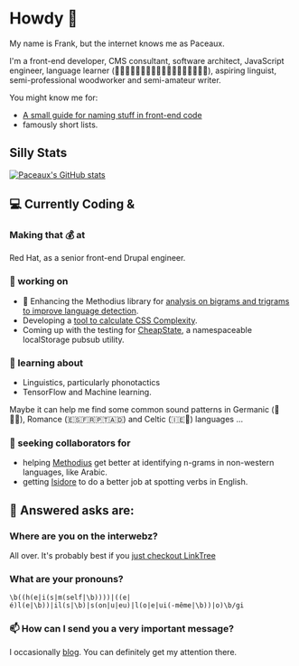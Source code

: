 # Howdy 👋
My name is Frank, but the internet knows me as Paceaux. 

I'm a front-end developer, CMS consultant, software architect, JavaScript engineer, language learner (󠁿🏴󠁧󠁢󠁥󠁮󠁧󠁿🇪🇸🇫🇷🇵🇹🇮🇪🏴󠁧󠁢󠁷󠁬󠁳󠁿🇮🇱🇸🇾🇩🇪🇹🇷), aspiring linguist, semi-professional woodworker and semi-amateur writer. 

You might know me for:
- [A small guide for naming stuff in front-end code](https://blog.frankmtaylor.com/2021/10/21/a-small-guide-for-naming-stuff-in-front-end-code/)
- famously short lists. 

## Silly Stats
[![Paceaux's GitHub stats](https://github-readme-stats.vercel.app/api?username=paceaux&theme=radical)](https://github.com/paceaux/github-readme-stats)

## 💻 Currently Coding &
### Making that 💰 at
Red Hat, as a senior front-end Drupal engineer.

### 🔭 working on
- 🚀 Enhancing the Methodius library for [analysis on bigrams and trigrams to improve language detection](https://experiments.frankmtaylor.com/methodius/).
- Developing a [tool to calculate CSS Complexity](https://github.com/paceaux/css-complexity).
- Coming up with the testing for [CheapState](https://github.com/paceaux/CheapState), a namespaceable localStorage pubsub utility. 

### 🌱 learning about
- Linguistics, particularly phonotactics
- TensorFlow and Machine learning.

Maybe it can help me find some common sound patterns in Germanic (🏴󠁧󠁢󠁥󠁮󠁧󠁿🇩🇪),  Romance (🇪🇸🇫🇷🇵🇹🇦🇩) and Celtic (🇮🇪🏴󠁧󠁢󠁷󠁬󠁳󠁿) languages &hellip;

### 👯 seeking collaborators for
- helping [Methodius](https://github.com/paceaux/methodius) get better at identifying n-grams in non-western languages, like Arabic. 
- getting [Isidore](https://github.com/paceaux/isidore) to do a better job at spotting verbs in English. 

## 💬 Answered asks are:
### Where are you on the interwebz?
All over. It's probably best if you [just checkout LinkTree](https://linktr.ee/paceaux)
### What are your pronouns?
`\b((h(e|i(s|m(self|\b))))|((e|é)l(e|\b))|il(s|\b)|s(on|u|eu)|l(o|e|ui(-même|\b))|o)\b/gi`

### 📫 How can I send you a very important message?
I occasionally [blog](https://blog.frankmtaylor.com). 
You can definitely get my attention there. 

<!--
**paceaux/paceaux** is a ✨ _special_ ✨ repository because its `README.md` (this file) appears on your GitHub profile.

-->

